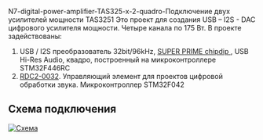 N7-digital-power-amplifier-TAS325-x-2-quadro-Подключение двух усилителей мощности TAS3251 
Это проект для создания USB – I2S - DAC  цифрового усилителя мощности. 
Четыре канала по 175 Вт.
В проекте задействованы:
1.	USB / I2S преобразователь 32bit/96kHz, <a class="link" href="https://www.chipdip.ru/product0/9000569733"> SUPER PRIME chipdip </a>, USB Hi-Res Audio, квадро, построенный на микроконтроллере STM32F446RC
2. <a class="link" href="https://www.chipdip.ru/product/rdc2-0032">RDC2-0032</a>. Управляющий элемент для проектов цифровой обработки звука. Микроконтроллер STM32F042
<h2>Схема подключения</h2>
<p><a class="galery" href="https://static.chipdip.ru/lib/504/DOC004504421.jpg"><img alt="Схема" src="https://static.chipdip.ru/lib/504/DOC004504422.jpg" /></a></p>
